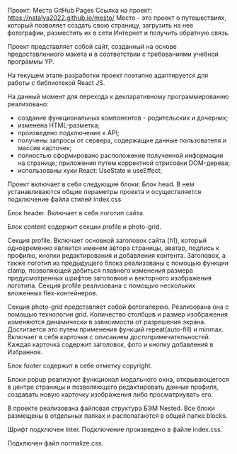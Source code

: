 Проект: Место
GitHub Pages
Ссылка на проект: https://natalya2022.github.io/mesto/
Место - это проект о путешествиях, который позволяет создать свою страницу, загрузить на нее фотографии, разместить их в сети Интернет и получить обратную связь.

Проект представляет собой сайт, созданный на основе предоставленного макета и в соответствии с требованиями учебной программы YP.

На текущем этапе разработки проект поэтапно адаптируется для работы с библиотекой React JS.

На данный момент для перехода к декларативному программированию реализовано:

* создание функциональных компонентов - родительских и дочерних;
* изменена HTML-разметка;
* произведено подключение к API;
* получены запросы от сервера, содержащие данные пользователя и массив карточек;
* полностью сформировано расположение полученной информации на странице; приложения путем корректной отрисовки DOM-дерева;
* использованы хуки React: UseState и useEffect;


Проект включает в себя следующие блоки:
Блок head. В нем устанавливаются общие пераметры проекта и осуществляется подключение файла стилей index.css

Блок header. Включает в себя логотип сайта.

Блок content содержит секции profile и photo-grid.

Секция profile. Включает основной заголовок сайта (h1), который одновременно является именем автора страницы, аватар, подпись к профилю, кнопки редактирования и добавления контента. Заголовок, а также логотип из предыдущего блока реализованы с помощью функции clamp, позволяющей добиться плавного изменения размера предусмотренных шрифтов заголовков и векторного изображения логотипа. Секция profile реализована с помощью нескольких вложенных flex-контейнеров.

Секция photo-grid представляет собой фотогалерею. Реализована она с помощью технологии grid. Количество столбцов и размер изображения изменяются динамически в зависимости от разрешения экрана. Достигается это путем применения функций repeat(auto-fill) и minmax. Включает в себя карточки с описанием достопримечательностей. Каждая карточка содержит заголовок, фото и кнопку добавления в Избранное.

Блок footer содержит в себе отметку copyright.

Блоки popup реализуют функционал модального окна, открывающегося в центре страницы и позволяющего редактировать данные профиля, создавать новую карточку изображения либо просматриувать его.

В проекте реализована файловая структура БЭМ Nested.
Все блоки размещены в отдельных папках и располагаются в общей папке blocks.

Шрифт подключен Inter. Подключение произведено в файле index.css.

Подключен файл normalize.css.

